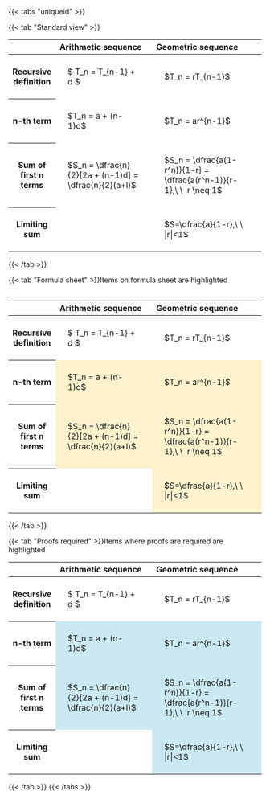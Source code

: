 ---
---

{{< tabs "uniqueid" >}}

{{< tab "Standard view" >}}
<style type="text/css">
#T_a4262 th.col_heading {
  text-align: left;
  font-size: 1em;
}
#T_a4262 td {
  text-align: left;
  font-size: 1em;
  padding: 1.5em;
}
#T_a4262_row0_col0, #T_a4262_row0_col1, #T_a4262_row1_col0, #T_a4262_row1_col1, #T_a4262_row2_col0, #T_a4262_row2_col1, #T_a4262_row3_col0, #T_a4262_row3_col1 {
  width: 400px;
  white-space: pre-wrap;
}
</style>
<table id="T_a4262">
  <thead>
    <tr>
      <th class="blank level0" >&nbsp;</th>
      <th id="T_a4262_level0_col0" class="col_heading level0 col0" >Arithmetic sequence</th>
      <th id="T_a4262_level0_col1" class="col_heading level0 col1" >Geometric sequence</th>
    </tr>
  </thead>
  <tbody>
    <tr>
      <th id="T_a4262_level0_row0" class="row_heading level0 row0" >Recursive definition</th>
      <td id="T_a4262_row0_col0" class="data row0 col0" >$ T_n = T_{n-1} + d $</td>
      <td id="T_a4262_row0_col1" class="data row0 col1" >$T_n = rT_{n-1}$</td>
    </tr>
    <tr>
      <th id="T_a4262_level0_row1" class="row_heading level0 row1" >n-th term</th>
      <td id="T_a4262_row1_col0" class="data row1 col0" >$T_n = a + (n-1)d$</td>
      <td id="T_a4262_row1_col1" class="data row1 col1" >$T_n = ar^{n-1}$</td>
    </tr>
    <tr>
      <th id="T_a4262_level0_row2" class="row_heading level0 row2" >Sum of first n terms</th>
      <td id="T_a4262_row2_col0" class="data row2 col0" >$S_n = \dfrac{n}{2}[2a + (n-1)d] = \dfrac{n}{2}(a+l)$</td>
      <td id="T_a4262_row2_col1" class="data row2 col1" >$S_n = \dfrac{a(1-r^n)}{1-r} = \dfrac{a(r^n-1)}{r-1},\ \  r \neq 1$</td>
    </tr>
    <tr>
      <th id="T_a4262_level0_row3" class="row_heading level0 row3" >Limiting sum</th>
      <td id="T_a4262_row3_col0" class="data row3 col0" ></td>
      <td id="T_a4262_row3_col1" class="data row3 col1" >$S=\dfrac{a}{1-r},\ \ |r|<1$</td>
    </tr>
  </tbody>
</table>
{{< /tab >}}

{{< tab "Formula sheet" >}}Items on formula sheet are highlighted
<br><br><style type="text/css">
#T_a7845 th.col_heading {
  text-align: left;
  font-size: 1em;
}
#T_a7845 td {
  text-align: left;
  font-size: 1em;
  padding: 1.5em;
}
#T_a7845_row0_col0, #T_a7845_row0_col1, #T_a7845_row3_col0 {
  width: 400px;
  white-space: pre-wrap;
}
#T_a7845_row1_col0, #T_a7845_row1_col1, #T_a7845_row2_col0, #T_a7845_row2_col1, #T_a7845_row3_col1 {
  width: 400px;
  background-color: rgba(255,194,10, 0.2);
  white-space: pre-wrap;
}
</style>
<table id="T_a7845">
  <thead>
    <tr>
      <th class="blank level0" >&nbsp;</th>
      <th id="T_a7845_level0_col0" class="col_heading level0 col0" >Arithmetic sequence</th>
      <th id="T_a7845_level0_col1" class="col_heading level0 col1" >Geometric sequence</th>
    </tr>
  </thead>
  <tbody>
    <tr>
      <th id="T_a7845_level0_row0" class="row_heading level0 row0" >Recursive definition</th>
      <td id="T_a7845_row0_col0" class="data row0 col0" >$ T_n = T_{n-1} + d $</td>
      <td id="T_a7845_row0_col1" class="data row0 col1" >$T_n = rT_{n-1}$</td>
    </tr>
    <tr>
      <th id="T_a7845_level0_row1" class="row_heading level0 row1" >n-th term</th>
      <td id="T_a7845_row1_col0" class="data row1 col0" >$T_n = a + (n-1)d$</td>
      <td id="T_a7845_row1_col1" class="data row1 col1" >$T_n = ar^{n-1}$</td>
    </tr>
    <tr>
      <th id="T_a7845_level0_row2" class="row_heading level0 row2" >Sum of first n terms</th>
      <td id="T_a7845_row2_col0" class="data row2 col0" >$S_n = \dfrac{n}{2}[2a + (n-1)d] = \dfrac{n}{2}(a+l)$</td>
      <td id="T_a7845_row2_col1" class="data row2 col1" >$S_n = \dfrac{a(1-r^n)}{1-r} = \dfrac{a(r^n-1)}{r-1},\ \  r \neq 1$</td>
    </tr>
    <tr>
      <th id="T_a7845_level0_row3" class="row_heading level0 row3" >Limiting sum</th>
      <td id="T_a7845_row3_col0" class="data row3 col0" ></td>
      <td id="T_a7845_row3_col1" class="data row3 col1" >$S=\dfrac{a}{1-r},\ \ |r|<1$</td>
    </tr>
  </tbody>
</table>
{{< /tab >}}

{{< tab "Proofs required" >}}Items where proofs are required are highlighted
<br>
<style type="text/css">
#T_d9c43 th.col_heading {
  text-align: left;
  font-size: 1em;
}
#T_d9c43 td {
  text-align: left;
  font-size: 1em;
  padding: 1.5em;
}
#T_d9c43_row0_col0, #T_d9c43_row0_col1, #T_d9c43_row3_col0 {
  width: 400px;
  white-space: pre-wrap;
}
#T_d9c43_row1_col0, #T_d9c43_row1_col1, #T_d9c43_row2_col0, #T_d9c43_row2_col1, #T_d9c43_row3_col1 {
  width: 400px;
  background-color: rgba(0,150,200, 0.2);
  white-space: pre-wrap;
}
</style>
<table id="T_d9c43">
  <thead>
    <tr>
      <th class="blank level0" >&nbsp;</th>
      <th id="T_d9c43_level0_col0" class="col_heading level0 col0" >Arithmetic sequence</th>
      <th id="T_d9c43_level0_col1" class="col_heading level0 col1" >Geometric sequence</th>
    </tr>
  </thead>
  <tbody>
    <tr>
      <th id="T_d9c43_level0_row0" class="row_heading level0 row0" >Recursive definition</th>
      <td id="T_d9c43_row0_col0" class="data row0 col0" >$ T_n = T_{n-1} + d $</td>
      <td id="T_d9c43_row0_col1" class="data row0 col1" >$T_n = rT_{n-1}$</td>
    </tr>
    <tr>
      <th id="T_d9c43_level0_row1" class="row_heading level0 row1" >n-th term</th>
      <td id="T_d9c43_row1_col0" class="data row1 col0" >$T_n = a + (n-1)d$</td>
      <td id="T_d9c43_row1_col1" class="data row1 col1" >$T_n = ar^{n-1}$</td>
    </tr>
    <tr>
      <th id="T_d9c43_level0_row2" class="row_heading level0 row2" >Sum of first n terms</th>
      <td id="T_d9c43_row2_col0" class="data row2 col0" >$S_n = \dfrac{n}{2}[2a + (n-1)d] = \dfrac{n}{2}(a+l)$</td>
      <td id="T_d9c43_row2_col1" class="data row2 col1" >$S_n = \dfrac{a(1-r^n)}{1-r} = \dfrac{a(r^n-1)}{r-1},\ \  r \neq 1$</td>
    </tr>
    <tr>
      <th id="T_d9c43_level0_row3" class="row_heading level0 row3" >Limiting sum</th>
      <td id="T_d9c43_row3_col0" class="data row3 col0" ></td>
      <td id="T_d9c43_row3_col1" class="data row3 col1" >$S=\dfrac{a}{1-r},\ \ |r|<1$</td>
    </tr>
  </tbody>
</table>
{{< /tab >}}
{{< /tabs >}}